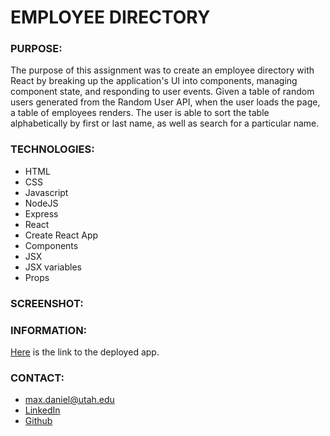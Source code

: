 # EMPLOYEE DIRECTORY

### PURPOSE:
The purpose of this assignment was to create an employee directory with React by breaking up the application's UI into components, managing component state, and responding to user events. Given a table of random users generated from the Random User API, when the user loads the page, a table of employees renders. The user is able to sort the table alphabetically by first or last name, as well as search for a particular name. 

### TECHNOLOGIES:
* HTML
* CSS
* Javascript
* NodeJS
* Express
* React
* Create React App
* Components
* JSX
* JSX variables
* Props

### SCREENSHOT:

### INFORMATION:
[Here](https://maxonemillion.github.io/EmployeeDirectory) is the link to the deployed app. 

### CONTACT:
* max.daniel@utah.edu
* [LinkedIn](https://www.linkedin.com/in/maximilian-daniel1/ "Link to LinkedIn page")
* [Github](https://github.com/maxonemillion "Link to Github page")
